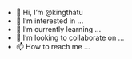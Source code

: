 - 👋 Hi, I’m @kingthatu
- 👀 I’m interested in ...
- 🌱 I’m currently learning ...
- 💞️ I’m looking to collaborate on ...
- 📫 How to reach me ...

<!---
kingthatu/kingthatu is a ✨ special ✨ repository because its `README.md` (this file) appears on your GitHub profile.
You can click the Preview link to take a look at your changes.
--->
